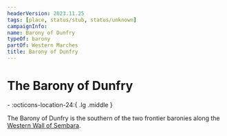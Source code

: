 ```yaml
---
headerVersion: 2023.11.25
tags: [place, status/stub, status/unknown]
campaignInfo:
name: Barony of Dunfry
typeOf: barony
partOf: Western Marches
title: Barony of Dunfry
---
```

# The Barony of Dunfry
<div class="grid cards ext-narrow-margin ext-one-column" markdown>
-    :octicons-location-24:{ .lg .middle }   
</div>


The Barony of Dunfry is the southern of the two frontier baronies along the [Western Wall of Sembara](<./western-wall-of-sembara.md>).